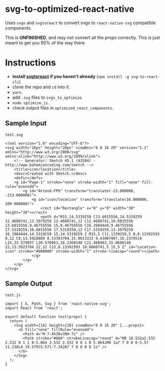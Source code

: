 # svg-to-optimized-react-native

Uses `svgo` and `svgtoreact` to convert svgs to `react-native-svg` compatible components.

This is **UNFINISHED**, and may not convert all the props correctly. This is just meant to get you 90% of the way there

# Instructions

- **install [svgtoreact](https://www.npmjs.com/package/svg-to-react-cli) if you haven't already** (`npm install -g svg-to-react-cli`)
- clone the repo and `cd` into it.
- `yarn`.
- add `.svg` files to `svgs_to_optimize`.
- `node optimize.js`.
- check output files in `optimized_react_components`.


## Sample Input

`test.svg`

```
<?xml version="1.0" encoding="UTF-8"?>
<svg width="16px" height="20px" viewBox="0 0 16 20" version="1.1" xmlns="http://www.w3.org/2000/svg" xmlns:xlink="http://www.w3.org/1999/xlink">
    <!-- Generator: Sketch 45.1 (43504) - http://www.bohemiancoding.com/sketch -->
    <title>icon/location</title>
    <desc>Created with Sketch.</desc>
    <defs></defs>
    <g id="Page-1" stroke="none" stroke-width="1" fill="none" fill-rule="evenodd">
        <g id="Attend-FPO" transform="translate(-23.000000, -213.000000)">
            <g id="icon/location" transform="translate(16.000000, 209.000000)">
                <rect id="Rectangle" x="0" y="0" width="30" height="30"></rect>
                <path d="M15,14.5319259 C13.6015556,14.5319259 12.4680741,13.3979259 12.4680741,12 C12.4680741,10.6015556 13.6015556,9.46755556 15,9.46755556 C16.3984444,9.46755556 17.5319259,10.6015556 17.5319259,12 C17.5319259,13.3979259 16.3984444,14.5319259 15,14.5319259 Z M15,5 C11.1339259,5 8,8.13392593 8,12 C8,13.5928889 8.53303704,15.0613333 9.43007407,16.2378519 L15,23.579037 L20.570963,16.2368148 C21.466963,15.0608148 22,13.5923704 22,12 C22,8.13392593 18.8660741,5 15,5 Z" id="Location-icon" stroke="#000000" stroke-width="1" stroke-linecap="round"></path>
            </g>
        </g>
    </g>
</svg>
```

## Sample Output

`test.js`

```
import { G, Path, Svg } from 'react-native-svg';
import React from 'react';

export default function test(props) {
  return (
    <Svg width={16} height={20} viewBox="0 0 16 20" {...props}>
      <G fill="none" fillRule="evenodd">
        <Path d="M-7-4h30v30H-7z" />
        <Path stroke="#000" strokeLinecap="round" d="M8 10.532a2.532 2.532 0 1 1 0-5.064 2.532 2.532 0 0 1 0 5.064zM8 1a7 7 0 0 0-5.57 11.238L8 19.579l5.571-7.342A7 7 0 0 0 8 1z" />
      </G>
    </Svg>
  );
}
```